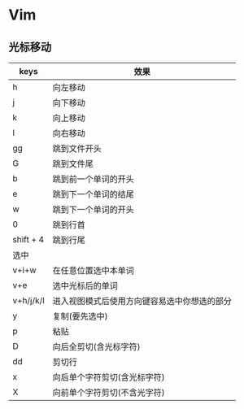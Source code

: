 # Vim

## 光标移动

| keys      | 效果                                         |
| --------- | -------------------------------------------- |
| h         | 向左移动                                     |
| j         | 向下移动                                     |
| k         | 向上移动                                     |
| l         | 向右移动                                     |
| gg        | 跳到文件开头                                 |
| G         | 跳到文件尾                                   |
| b         | 跳到前一个单词的开头                         |
| e         | 跳到下一个单词的结尾                         |
| w         | 跳到下一个单词的开头                         |
| 0         | 跳到行首                                     |
| shift + 4 | 跳到行尾                                     |
| 选中      |
| v+i+w     | 在任意位置选中本单词                         |
| v+e       | 选中光标后的单词                             |
| v+h/j/k/l | 进入视图模式后使用方向键容易选中你想选的部分 |
| y         | 复制(要先选中)                               |
| p         | 粘贴                                         |
| D         | 向后全剪切(含光标字符)                       |
| dd        | 剪切行                                       |
| x         | 向后单个字符剪切(含光标字符)                 |
| X         | 向前单个字符剪切(不含光字符)                 |
